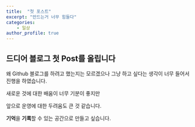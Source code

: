 ```yaml
---
title:  "첫 포스트"
excerpt: "만드는거 너무 힘들다"
categories:
    - 일상
author_profile: true
---
```


## 드디어 블로그 첫 Post를 올립니다

왜 Github 블로그를 하려고 했는지는 모르겠으나 
그냥 하고 싶다는 생각이 너무 들어서 진행을 하였습니다.

새로운 것에 대한 배움이 너무 기분이 좋지만

앞으로 운영에 대한 두려움도 큰 것 같습니다.

**기억**을 **기록**할 수 있는 공간으로 만들고 싶습니다.